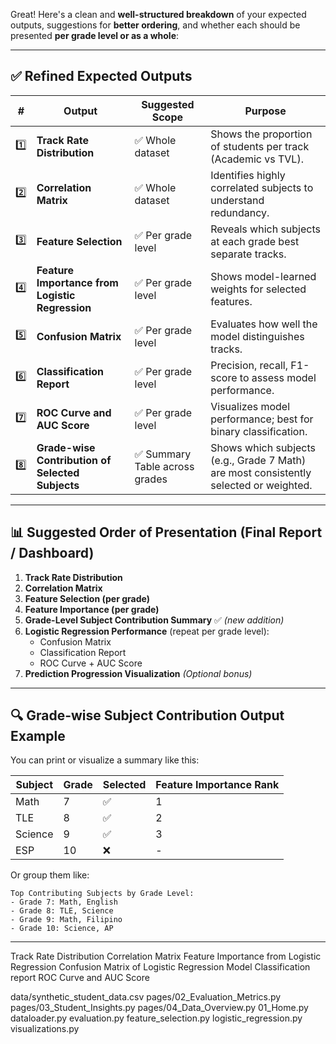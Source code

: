 Great! Here's a clean and **well-structured breakdown** of your expected outputs, suggestions for **better ordering**, and whether each should be presented **per grade level or as a whole**:

---

## ✅ **Refined Expected Outputs**

| **#** | **Output**                                | **Suggested Scope**     | **Purpose** |
|------|--------------------------------------------|--------------------------|-------------|
| 1️⃣  | **Track Rate Distribution**                | ✅ Whole dataset         | Shows the proportion of students per track (Academic vs TVL). |
| 2️⃣  | **Correlation Matrix**                     | ✅ Whole dataset         | Identifies highly correlated subjects to understand redundancy. |
| 3️⃣  | **Feature Selection**                      | ✅ Per grade level       | Reveals which subjects at each grade best separate tracks. |
| 4️⃣  | **Feature Importance from Logistic Regression** | ✅ Per grade level   | Shows model-learned weights for selected features. |
| 5️⃣  | **Confusion Matrix**                        | ✅ Per grade level       | Evaluates how well the model distinguishes tracks. |
| 6️⃣  | **Classification Report**                   | ✅ Per grade level       | Precision, recall, F1-score to assess model performance. |
| 7️⃣  | **ROC Curve and AUC Score**                 | ✅ Per grade level       | Visualizes model performance; best for binary classification. |
| 8️⃣  | **Grade-wise Contribution of Selected Subjects** | ✅ Summary Table across grades | Shows which subjects (e.g., Grade 7 Math) are most consistently selected or weighted. |

---

## 📊 **Suggested Order of Presentation (Final Report / Dashboard)**

1. **Track Rate Distribution**  
2. **Correlation Matrix**  
3. **Feature Selection (per grade)**  
4. **Feature Importance (per grade)**  
5. **Grade-Level Subject Contribution Summary** ✅ *(new addition)*  
6. **Logistic Regression Performance** (repeat per grade level):  
   - Confusion Matrix  
   - Classification Report  
   - ROC Curve + AUC Score  
7. **Prediction Progression Visualization** *(Optional bonus)*

---

## 🔍 **Grade-wise Subject Contribution Output Example**

You can print or visualize a summary like this:

| Subject      | Grade | Selected | Feature Importance Rank |
|--------------|-------|----------|--------------------------|
| Math         | 7     | ✅       | 1                        |
| TLE          | 8     | ✅       | 2                        |
| Science      | 9     | ✅       | 3                        |
| ESP          | 10    | ❌       | -                        |

Or group them like:

```
Top Contributing Subjects by Grade Level:
- Grade 7: Math, English
- Grade 8: TLE, Science
- Grade 9: Math, Filipino
- Grade 10: Science, AP
```

---

Track Rate Distribution
Correlation Matrix 
Feature Importance from Logistic Regression 
Confusion Matrix of Logistic Regression Model 
Classification report
ROC Curve and AUC Score

data/synthetic_student_data.csv
pages/02_Evaluation_Metrics.py 
pages/03_Student_Insights.py 
pages/04_Data_Overview.py
01_Home.py dataloader.py 
evaluation.py 
feature_selection.py 
logistic_regression.py 
visualizations.py